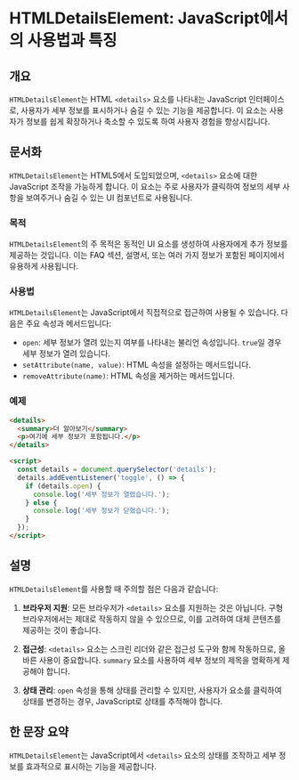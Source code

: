 <!--
Meta Description: # HTMLDetailsElement: JavaScript에서의 사용법과 특징 ## 개요 `HTMLDetailsElement`는 HTML `<details>` 요소를 나타내는 JavaScript 인터페이스로, 사용자가 세부 정보를 표시하거나 숨길 수 있는 기능을 제공합...
Meta Keywords: details, htmldetailselement, 정보가, 요소를, html
-->

# HTMLDetailsElement: JavaScript에서의 사용법과 특징

## 개요
`HTMLDetailsElement`는 HTML `<details>` 요소를 나타내는 JavaScript 인터페이스로, 사용자가 세부 정보를 표시하거나 숨길 수 있는 기능을 제공합니다. 이 요소는 사용자가 정보를 쉽게 확장하거나 축소할 수 있도록 하여 사용자 경험을 향상시킵니다.

## 문서화
`HTMLDetailsElement`는 HTML5에서 도입되었으며, `<details>` 요소에 대한 JavaScript 조작을 가능하게 합니다. 이 요소는 주로 사용자가 클릭하여 정보의 세부 사항을 보여주거나 숨길 수 있는 UI 컴포넌트로 사용됩니다. 

### 목적
`HTMLDetailsElement`의 주 목적은 동적인 UI 요소를 생성하여 사용자에게 추가 정보를 제공하는 것입니다. 이는 FAQ 섹션, 설명서, 또는 여러 가지 정보가 포함된 페이지에서 유용하게 사용됩니다.

### 사용법
`HTMLDetailsElement`는 JavaScript에서 직접적으로 접근하여 사용될 수 있습니다. 다음은 주요 속성과 메서드입니다:

- `open`: 세부 정보가 열려 있는지 여부를 나타내는 불리언 속성입니다. `true`일 경우 세부 정보가 열려 있습니다.
- `setAttribute(name, value)`: HTML 속성을 설정하는 메서드입니다.
- `removeAttribute(name)`: HTML 속성을 제거하는 메서드입니다.

### 예제
```html
<details>
  <summary>더 알아보기</summary>
  <p>여기에 세부 정보가 포함됩니다.</p>
</details>

<script>
  const details = document.querySelector('details');
  details.addEventListener('toggle', () => {
    if (details.open) {
      console.log('세부 정보가 열렸습니다.');
    } else {
      console.log('세부 정보가 닫혔습니다.');
    }
  });
</script>
```

## 설명
`HTMLDetailsElement`를 사용할 때 주의할 점은 다음과 같습니다:

1. **브라우저 지원**: 모든 브라우저가 `<details>` 요소를 지원하는 것은 아닙니다. 구형 브라우저에서는 제대로 작동하지 않을 수 있으므로, 이를 고려하여 대체 콘텐츠를 제공하는 것이 좋습니다.
   
2. **접근성**: `<details>` 요소는 스크린 리더와 같은 접근성 도구와 함께 작동하므로, 올바른 사용이 중요합니다. `summary` 요소를 사용하여 세부 정보의 제목을 명확하게 제공해야 합니다.

3. **상태 관리**: `open` 속성을 통해 상태를 관리할 수 있지만, 사용자가 요소를 클릭하여 상태를 변경하는 경우, JavaScript로 상태를 추적해야 합니다.

## 한 문장 요약
`HTMLDetailsElement`는 JavaScript에서 `<details>` 요소의 상태를 조작하고 세부 정보를 효과적으로 표시하는 기능을 제공합니다.